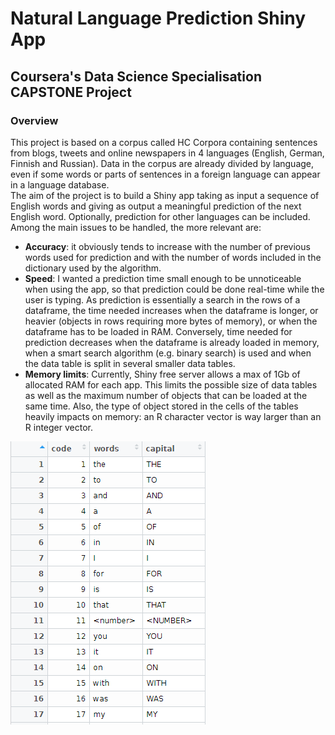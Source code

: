 # Natural Language Prediction Shiny App
## Coursera's Data Science Specialisation CAPSTONE Project

### Overview
This project is based on a corpus called HC Corpora containing sentences from blogs, tweets and online newspapers in 4 languages (English, German, Finnish and Russian). Data in the corpus are already divided by language, even if some words or parts of sentences in a foreign language can appear in a language database.  
The aim of the project is to build a Shiny app taking as input a sequence of English words and giving as output a meaningful prediction of the next English word. Optionally, prediction for other languages can be included. 
Among the main issues to be handled, the more relevant are:  
-    **Accuracy**: it obviously tends to increase with the number of previous words used for prediction and with the number of words included in the dictionary used by the algorithm.    
-    **Speed**: I wanted a prediction time small enough to be unnoticeable  when using the app, so that prediction could be done real-time while the user is typing. As prediction is essentially a search in the rows of a dataframe, the time needed increases when the dataframe is longer, or heavier (objects in rows requiring more bytes of memory), or when the dataframe has to be loaded in RAM. Conversely, time needed for prediction decreases when the dataframe is already loaded in memory, when a smart search algorithm (e.g. binary search) is used and when the data table is split in several smaller data tables.    
-    **Memory limits**: Currently, Shiny free server allows a max of 1Gb of allocated RAM for each app. This limits the possible size of data tables as well as the maximum number of objects that can be loaded at the same time. Also, the type of object stored in the cells of the tables heavily impacts on memory: an R character vector is way larger than an R integer vector.

![Alt text](https://github.com/Elenena/NLP_Capstone/blob/main/screenshots/dict.png)
